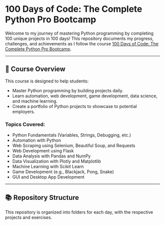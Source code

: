 # 100 Days of Code: The Complete Python Pro Bootcamp

Welcome to my journey of mastering Python programming by completing 100 unique projects in 100 days! This repository documents my progress, challenges, and achievements as I follow the course [100 Days of Code: The Complete Python Pro Bootcamp](https://www.udemy.com/course/100-days-of-code/).

---

## 🚀 Course Overview

This course is designed to help students:

- Master Python programming by building projects daily.
- Learn automation, web development, game development, data science, and machine learning.
- Create a portfolio of Python projects to showcase to potential employers.

### Topics Covered:
- Python Fundamentals (Variables, Strings, Debugging, etc.)
- Automation with Python
- Web Scraping using Selenium, Beautiful Soup, and Requests
- Web Development using Flask
- Data Analysis with Pandas and NumPy
- Data Visualization with Plotly and Matplotlib
- Machine Learning with Scikit Learn
- Game Development (e.g., Blackjack, Pong, Snake)
- GUI and Desktop App Development

---

## 📚 Repository Structure

This repository is organized into folders for each day, with the respective projects and exercises.
